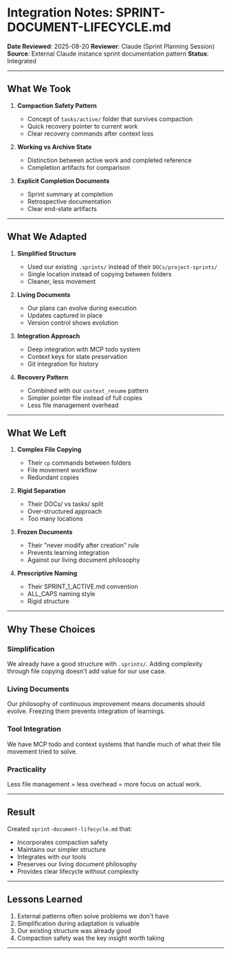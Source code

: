 # Integration Notes: SPRINT-DOCUMENT-LIFECYCLE.md

**Date Reviewed**: 2025-08-20
**Reviewer**: Claude (Sprint Planning Session)
**Source**: External Claude instance sprint documentation pattern
**Status**: Integrated

---

## What We Took

1. **Compaction Safety Pattern**
   - Concept of `tasks/active/` folder that survives compaction
   - Quick recovery pointer to current work
   - Clear recovery commands after context loss

2. **Working vs Archive State**
   - Distinction between active work and completed reference
   - Completion artifacts for comparison

3. **Explicit Completion Documents**
   - Sprint summary at completion
   - Retrospective documentation
   - Clear end-state artifacts

---

## What We Adapted

1. **Simplified Structure**
   - Used our existing `.sprints/` instead of their `DOCs/project-sprints/`
   - Single location instead of copying between folders
   - Cleaner, less movement

2. **Living Documents**
   - Our plans can evolve during execution
   - Updates captured in place
   - Version control shows evolution

3. **Integration Approach**
   - Deep integration with MCP todo system
   - Context keys for state preservation
   - Git integration for history

4. **Recovery Pattern**
   - Combined with our `context_resume` pattern
   - Simpler pointer file instead of full copies
   - Less file management overhead

---

## What We Left

1. **Complex File Copying**
   - Their `cp` commands between folders
   - File movement workflow
   - Redundant copies

2. **Rigid Separation**
   - Their DOCs/ vs tasks/ split
   - Over-structured approach
   - Too many locations

3. **Frozen Documents**
   - Their "never modify after creation" rule
   - Prevents learning integration
   - Against our living document philosophy

4. **Prescriptive Naming**
   - Their SPRINT_1_ACTIVE.md convention
   - ALL_CAPS naming style
   - Rigid structure

---

## Why These Choices

### Simplification
We already have a good structure with `.sprints/`. Adding complexity through file copying doesn't add value for our use case.

### Living Documents
Our philosophy of continuous improvement means documents should evolve. Freezing them prevents integration of learnings.

### Tool Integration
We have MCP todo and context systems that handle much of what their file movement tried to solve.

### Practicality
Less file management = less overhead = more focus on actual work.

---

## Result

Created `sprint-document-lifecycle.md` that:
- Incorporates compaction safety
- Maintains our simpler structure
- Integrates with our tools
- Preserves our living document philosophy
- Provides clear lifecycle without complexity

---

## Lessons Learned

1. External patterns often solve problems we don't have
2. Simplification during adaptation is valuable
3. Our existing structure was already good
4. Compaction safety was the key insight worth taking

---